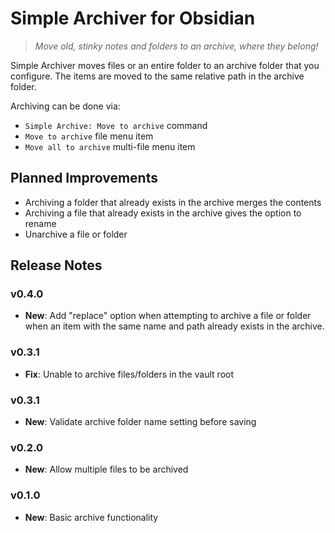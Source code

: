 # Simple Archiver for Obsidian

> _Move old, stinky notes and folders to an archive, where they belong!_

Simple Archiver moves files or an entire folder to an archive folder that you configure. The items are moved to the same relative path in the archive folder.

Archiving can be done via:

-   `Simple Archive: Move to archive` command
-   `Move to archive` file menu item
-   `Move all to archive` multi-file menu item

## Planned Improvements

-   Archiving a folder that already exists in the archive merges the contents
-   Archiving a file that already exists in the archive gives the option to rename
-   Unarchive a file or folder

## Release Notes

### v0.4.0

-   **New**: Add "replace" option when attempting to archive a file or folder when an item with the same name and path already exists in the archive.

### v0.3.1

-   **Fix**: Unable to archive files/folders in the vault root

### v0.3.1

-   **New**: Validate archive folder name setting before saving

### v0.2.0

-   **New**: Allow multiple files to be archived

### v0.1.0

-   **New**: Basic archive functionality
